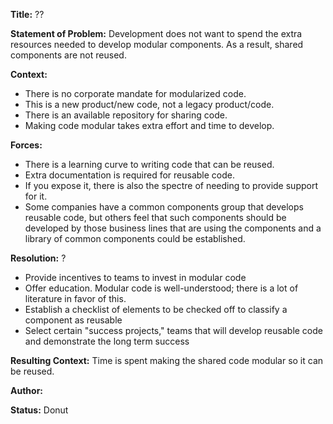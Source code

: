 **Title:** ??  

**Statement of Problem:** 
Development does not want to spend the extra resources needed to develop modular components. As a result, shared components are not reused.  

**Context:** 
* There is no corporate mandate for modularized code.
* This is a new product/new code, not a legacy product/code. 
* There is an available repository for sharing code.
* Making code modular takes extra effort and time to develop.

**Forces:**
* There is a learning curve to writing code that can be reused.
* Extra documentation is required for reusable code.
* If you expose it, there is also the spectre of needing to provide support for it.  
* Some companies have a common components group that develops reusable code, but others feel that such components should be developed by those business lines that are using the components and a library of common components could be established.

**Resolution:**  ?  
* Provide incentives to teams to invest in modular code
* Offer education. Modular code is well-understood; there is a lot of literature in favor of this. 
* Establish a checklist of elements to be checked off to classify a component as reusable
* Select certain "success projects," teams that will develop reusable code and demonstrate the long term success

**Resulting Context:** 
Time is spent making the shared code modular so it can be reused.  

**Author:**  

**Status:** 
Donut
